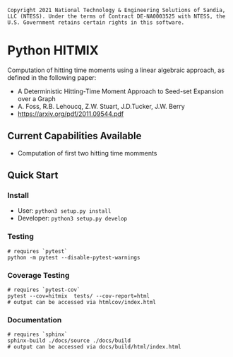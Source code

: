 ```
Copyright 2021 National Technology & Engineering Solutions of Sandia,
LLC (NTESS). Under the terms of Contract DE-NA0003525 with NTESS, the
U.S. Government retains certain rights in this software.
```

# Python HITMIX

Computation of hitting time moments using a linear algebraic approach,
as defined in the following paper:

- A Deterministic Hitting-Time Moment Approach to Seed-set Expansion over a Graph
- A. Foss, R.B. Lehoucq, Z.W. Stuart, J.D.Tucker, J.W. Berry
- https://arxiv.org/pdf/2011.09544.pdf

## Current Capabilities Available
* Computation of first two hitting time momments
 
## Quick Start

### Install
* User: ```python3 setup.py install```
* Developer: ```python3 setup.py develop```

### Testing
```
# requires `pytest`
python -m pytest --disable-pytest-warnings
```

### Coverage Testing
```
# requires `pytest-cov`
pytest --cov=hitmix  tests/ --cov-report=html
# output can be accessed via htmlcov/index.html
```

### Documentation
```
# requires `sphinx`
sphinx-build ./docs/source ./docs/build
# output can be accessed via docs/build/html/index.html
```
